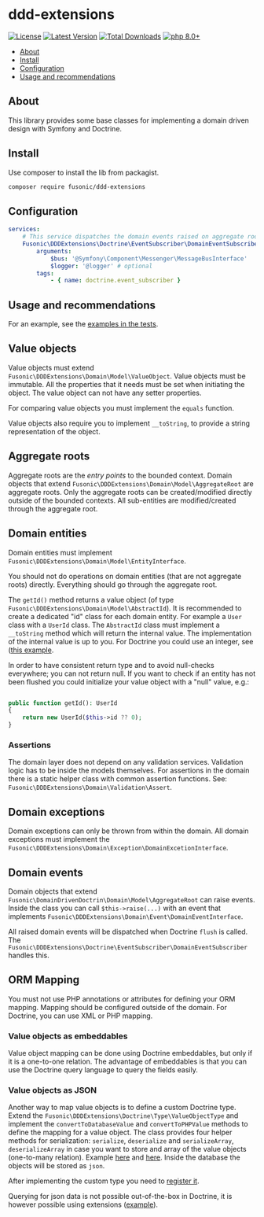 # ddd-extensions

[![License](https://img.shields.io/packagist/l/fusonic/ddd-extensions?color=blue)](https://github.com/fusonic/php-ddd-extensions/blob/master/LICENSE)
[![Latest Version](https://img.shields.io/github/tag/fusonic/php-ddd-extensions.svg?color=blue)](https://github.com/fusonic/php-ddd-extensions/releases)
[![Total Downloads](https://img.shields.io/packagist/dt/fusonic/ddd-extensions.svg?color=blue)](https://packagist.org/packages/fusonic/ddd-extensions)
[![php 8.0+](https://img.shields.io/badge/php-min%208.0-blue.svg)](https://gitlab.com/fusonic/devops/php/extensions/-/blob/12-open-source-preparations/packages/ddd-extensions/composer.json)

* [About](#about)
* [Install](#install)
* [Configuration](#configuration)
* [Usage and recommendations](#usage-and-recommendations)

## About

This library provides some base classes for implementing a domain driven design with Symfony and Doctrine.

## Install

Use composer to install the lib from packagist.

```bash
composer require fusonic/ddd-extensions
```

## Configuration

```yaml
services:
    # This service dispatches the domain events raised on aggregate roots to the given message bus.
    Fusonic\DDDExtensions\Doctrine\EventSubscriber\DomainEventSubscriber:
        arguments:
            $bus: '@Symfony\Component\Messenger\MessageBusInterface'
            $logger: '@logger' # optional
        tags:
            - { name: doctrine.event_subscriber }
```

## Usage and recommendations

For an example, see the [examples in the tests](./tests/Domain).

## Value objects
Value objects must extend `Fusonic\DDDExtensions\Domain\Model\ValueObject`. Value objects must be immutable.
All the properties that it needs must be set when initiating the object.
The value object can not have any setter properties.

For comparing value objects you must implement the `equals` function.

Value objects also require you to implement `__toString`, to provide a string representation of
the object.

## Aggregate roots

Aggregate roots are the *entry points* to the bounded context. Domain objects that extend `Fusonic\DDDExtensions\Domain\Model\AggregateRoot`
are aggregate roots. Only the aggregate roots can be created/modified directly outside of the bounded contexts.
All sub-entities are modified/created through the aggregate root.

## Domain entities
Domain entities must implement `Fusonic\DDDExtensions\Domain\Model\EntityInterface`.

You should not do operations on domain entities (that are not aggregate roots) directly. Everything should
go through the aggregate root.

The `getId()` method returns a value object (of type `Fusonic\DDDExtensions\Domain\Model\AbstractId`). 
It is recommended to create a dedicated "id" class for each domain entity. For example a `User` class with a `UserId` class.
The `AbstractId` class must implement a `__toString` method which will return the internal value. The implementation of the internal
value is up to you. For Doctrine you could use an integer, see ([this example](./tests/Domain/UserId.php).

In order to have consistent return type and to avoid null-checks everywhere; you can not return null.
If you want to check if an entity has not been flushed you could initialize your value object with a "null" value, e.g.:

```php

public function getId(): UserId
{
    return new UserId($this->id ?? 0);
}
```

### Assertions

The domain layer does not depend on any validation services. Validation logic has to be inside the models themselves.
For assertions in the domain there is a static helper class with common assertion functions.
See: `Fusonic\DDDExtensions\Domain\Validation\Assert`.

## Domain exceptions

Domain exceptions can only be thrown from within the domain. All domain exceptions must implement
the `Fusonic\DDDExtensions\Domain\Exception\DomainExcetionInterface`.

## Domain events
Domain objects that extend `Fusonic\DomainDrivenDoctrin\Domain\Model\AggregateRoot` can
raise events. Inside the class you can call `$this->raise(...)` with an event that implements
`Fusonic\DDDExtensions\Domain\Event\DomainEventInterface`.

All raised domain events will be dispatched when Doctrine `flush` is called.
The `Fusonic\DDDExtensions\Doctrine\EventSubscriber\DomainEventSubscriber` handles this.

## ORM Mapping
You must not use PHP annotations or attributes for defining your ORM mapping. Mapping should be configured outside of
the domain. For Doctrine, you can use XML or PHP mapping.

### Value objects as embeddables
Value object mapping can be done using Doctrine embeddables, but only if it is a one-to-one relation.
The advantage of embeddables is that you can use the Doctrine query language to query the fields easily.

### Value objects as JSON
Another way to map value objects is to define a custom Doctrine type. Extend the `Fusonic\DDDExtensions\Doctrine\Type\ValueObjectType`
and implement the `convertToDatabaseValue` and `convertToPHPValue` methods to define the mapping for a value object. The class provides
four helper methods for serialization: `serialize`, `deserialize` and `serializeArray`, `deserializeArray` in case you want to store
and array of the value objects (one-to-many relation). 
Example [here](./tests/Doctrine/Types/AddressValueObjectType.php) and [here](./tests/Doctrine/Types/AddressValueObjectCollectionType.php).
Inside the database the objects will be stored as `json`.

After implementing the custom type you need to [register it](https://symfony.com/doc/current/doctrine/dbal.html#registering-custom-mapping-types).

Querying for json data is not possible out-of-the-box in Doctrine,
it is however possible using extensions ([example](https://github.com/ScientaNL/DoctrineJsonFunctions)).

